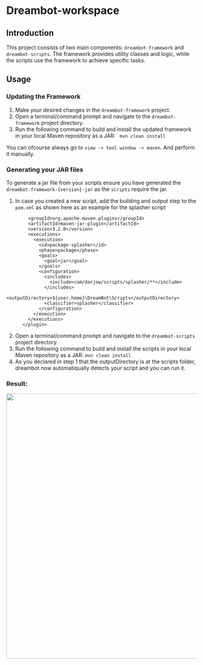 # Dreambot-workspace


## Introduction
This project consists of two main components: `dreambot-framework` and `dreambot-scripts`. 
The framework provides utility classes and logic, while the scripts use the framework to achieve specific tasks.

## Usage

### Updating the Framework
1. Make your desired changes in the `dreambot-framework` project.
2. Open a terminal/command prompt and navigate to the `dreambot-framework` project directory.
3. Run the following command to build and install the updated framework in your local Maven repository
as a JAR:  `` mvn clean install``

You can ofcourse always go to `view -> tool window -> maven`. And perform it manually. 

### Generating your JAR files
To generate a jar file from your scripts ensure you have generated the `dreambot-framework-{version}-jar`
as the `scripts` require the jar.

1. In case you created a new script, add the building and output step to the `pom.xml` as shown here as an example for the splasher script 
``` <plugin>
        <groupId>org.apache.maven.plugins</groupId>
        <artifactId>maven-jar-plugin</artifactId>
        <version>3.2.0</version>
        <executions>
          <execution>
            <id>package-splasher</id>
            <phase>package</phase>
            <goals>
              <goal>jar</goal>
            </goals>
            <configuration>
              <includes>
                <include>com/darjow/scripts/splasher/**</include>
              </includes>
              <outputDirectory>${user.home}\DreamBot\Scripts</outputDirectory>
              <classifier>splasher</classifier>
            </configuration>
          </execution>
        </executions>
      </plugin>
```
2. Open a terminal/command prompt and navigate to the `dreambot-scripts` project directory.
3. Run the following command to build and install the scripts in your local Maven repository
as a JAR: ``mvn clean install``
4. As you declared in step 1 that the outputDirectory is at the scripts folder, dreambot now automatiqually 
detects your script and you can run it.

### Result: 
<div style="display: flex; justify-content: center;">
  <img src="https://github.com/Darjow/dreambot-workspace/assets/77673973/1b0e425c-03fa-4644-8f52-3bec628ef6d6" 
       data-canonical-src="https://gyazo.com/eb5c5741b6a9a16c692170a41a49c858.png" 
       width="700" 
       height="400" 
       style="max-width: 100%; height: auto;" />
</div>

